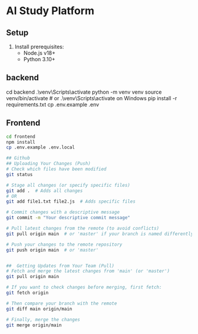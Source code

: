# AI Study Platform



## Setup
1. Install prerequisites:
   - Node.js v18+
   - Python 3.10+
## backend
cd backend
.\venv\Scripts\activate
python -m venv venv
source venv/bin/activate  # or .\venv\Scripts\activate on Windows
pip install -r requirements.txt
cp .env.example .env
## Frontend
```bash
cd frontend
npm install
cp .env.example .env.local

## Github 
## Uploading Your Changes (Push)
# Check which files have been modified
git status

# Stage all changes (or specify specific files)
git add .  # Adds all changes
# OR
git add file1.txt file2.js  # Adds specific files

# Commit changes with a descriptive message
git commit -m "Your descriptive commit message"

# Pull latest changes from the remote (to avoid conflicts)
git pull origin main  # or 'master' if your branch is named differently

# Push your changes to the remote repository
git push origin main  # or 'master'


##  Getting Updates from Your Team (Pull)
# Fetch and merge the latest changes from 'main' (or 'master')
git pull origin main

# If you want to check changes before merging, first fetch:
git fetch origin

# Then compare your branch with the remote
git diff main origin/main

# Finally, merge the changes
git merge origin/main